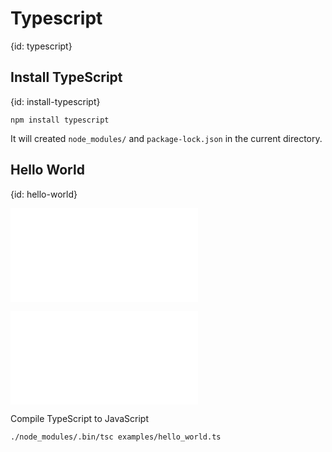 # Typescript
{id: typescript}

## Install TypeScript
{id: install-typescript}

```
npm install typescript
```

It will created `node_modules/` and `package-lock.json` in the current directory.

## Hello World
{id: hello-world}

![](examples/hello_world.ts)

![](examples/hello_world.html)

Compile TypeScript to JavaScript

```
./node_modules/.bin/tsc examples/hello_world.ts
```


